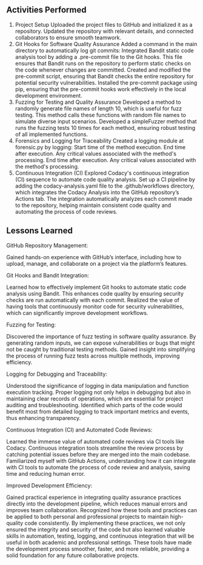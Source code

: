 ## Activities Performed
1. Project Setup
Uploaded the project files to GitHub and initialized it as a repository.
Updated the repository with relevant details, and connected collaborators to ensure smooth teamwork.
2. Git Hooks for Software Quality Assurance
Added a command in the main directory to automatically log git commits:
Integrated Bandit static code analysis tool by adding a .pre-commit file to the Git hooks. This file ensures that Bandit runs on the repository to perform static checks on the code whenever changes are committed.
Created and modified the pre-commit script, ensuring that Bandit checks the entire repository for potential security vulnerabilities.
Installed the pre-commit package using pip, ensuring that the pre-commit hooks work effectively in the local development environment.
3. Fuzzing for Testing and Quality Assurance
Developed a method to randomly generate file names of length 10, which is useful for fuzz testing.
This method calls these functions with random file names to simulate diverse input scenarios.
Developed a simpleFuzzer method that runs the fuzzing tests 10 times for each method, ensuring robust testing of all implemented functions.
4. Forensics and Logging for Traceability
Created a logging module at forensic.py  by logging: Start time of the method execution. End time after execution.
Any critical values associated with the method's processing.
End time after execution. Any critical values associated with the method's processing.
5. Continuous Integration (CI)
Explored Codacy's continuous integration (CI) sequence to automate code quality analysis.
Set up a CI pipeline by adding the codacy-analysis.yaml file to the .github/workflows directory, which integrates the Codacy Analysis into the GitHub repository’s Actions tab.
The integration automatically analyzes each commit made to the repository, helping maintain consistent code quality and automating the process of code reviews.

## Lessons Learned

GitHub Repository Management:

Gained hands-on experience with GitHub’s interface, including how to upload, manage, and collaborate on a project via the platform’s features.

Git Hooks and Bandit Integration:

Learned how to effectively implement Git hooks to automate static code analysis using Bandit. This enhances code quality by ensuring security checks are run automatically with each commit.
Realized the value of having tools that continuously monitor code for security vulnerabilities, which can significantly improve development workflows.

Fuzzing for Testing:

Discovered the importance of fuzz testing in software quality assurance. By generating random inputs, we can expose vulnerabilities or bugs that might not be caught by traditional testing methods.
Gained insight into simplifying the process of running fuzz tests across multiple methods, improving efficiency.

Logging for Debugging and Traceability:

Understood the significance of logging in data manipulation and function execution tracking. Proper logging not only helps in debugging but also in maintaining clear records of operations, which are essential for project auditing and troubleshooting.
Identified which parts of the code would benefit most from detailed logging to track important metrics and events, thus enhancing transparency.

Continuous Integration (CI) and Automated Code Reviews:

Learned the immense value of automated code reviews via CI tools like Codacy. Continuous integration tools streamline the review process by catching potential issues before they are merged into the main codebase.
Familiarized myself with GitHub Actions, understanding how it can integrate with CI tools to automate the process of code review and analysis, saving time and reducing human error.

Improved Development Efficiency:

Gained practical experience in integrating quality assurance practices directly into the development pipeline, which reduces manual errors and improves team collaboration.
Recognized how these tools and practices can be applied to both personal and professional projects to maintain high-quality code consistently.
By implementing these practices, we not only ensured the integrity and security of the code but also learned valuable skills in automation, testing, logging, and continuous integration that will be useful in both academic and professional settings. These tools have made the development process smoother, faster, and more reliable, providing a solid foundation for any future collaborative projects.
